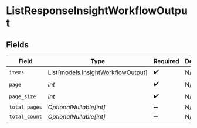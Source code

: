 # ListResponseInsightWorkflowOutput


## Fields

| Field                                                                    | Type                                                                     | Required                                                                 | Description                                                              |
| ------------------------------------------------------------------------ | ------------------------------------------------------------------------ | ------------------------------------------------------------------------ | ------------------------------------------------------------------------ |
| `items`                                                                  | List[[models.InsightWorkflowOutput](../models/insightworkflowoutput.md)] | :heavy_check_mark:                                                       | N/A                                                                      |
| `page`                                                                   | *int*                                                                    | :heavy_check_mark:                                                       | N/A                                                                      |
| `page_size`                                                              | *int*                                                                    | :heavy_check_mark:                                                       | N/A                                                                      |
| `total_pages`                                                            | *OptionalNullable[int]*                                                  | :heavy_minus_sign:                                                       | N/A                                                                      |
| `total_count`                                                            | *OptionalNullable[int]*                                                  | :heavy_minus_sign:                                                       | N/A                                                                      |